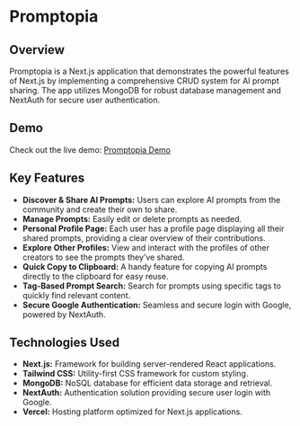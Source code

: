 # Promptopia

## Overview
Promptopia is a Next.js application that demonstrates the powerful features of Next.js by implementing a comprehensive CRUD system for AI prompt sharing. The app utilizes MongoDB for robust database management and NextAuth for secure user authentication.

## Demo
Check out the live demo: [Promptopia Demo](https://janepark87.github.io/wild-mountain/dashboard)

## Key Features
- **Discover & Share AI Prompts:** Users can explore AI prompts from the community and create their own to share.
- **Manage Prompts:** Easily edit or delete prompts as needed.
- **Personal Profile Page:** Each user has a profile page displaying all their shared prompts, providing a clear overview of their contributions.
- **Explore Other Profiles:** View and interact with the profiles of other creators to see the prompts they’ve shared.
- **Quick Copy to Clipboard:** A handy feature for copying AI prompts directly to the clipboard for easy reuse.
- **Tag-Based Prompt Search:** Search for prompts using specific tags to quickly find relevant content.
- **Secure Google Authentication:** Seamless and secure login with Google, powered by NextAuth.

## Technologies Used
- **Next.js:** Framework for building server-rendered React applications.
- **Tailwind CSS:** Utility-first CSS framework for custom styling.
- **MongoDB:** NoSQL database for efficient data storage and retrieval.
- **NextAuth:** Authentication solution providing secure user login with Google.
- **Vercel:** Hosting platform optimized for Next.js applications.
